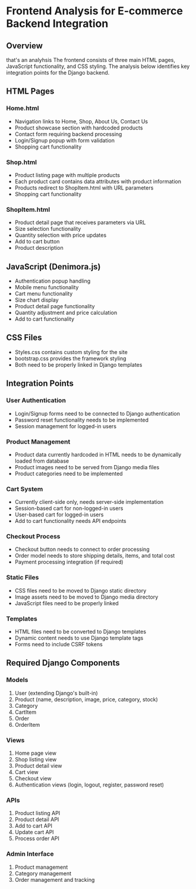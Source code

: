 # Frontend Analysis for E-commerce Backend Integration

## Overview
that's an analyhsis
The frontend consists of three main HTML pages, JavaScript functionality, and CSS styling. The analysis below identifies key integration points for the Django backend.

## HTML Pages

### Home.html
- Navigation links to Home, Shop, About Us, Contact Us
- Product showcase section with hardcoded products
- Contact form requiring backend processing
- Login/Signup popup with form validation
- Shopping cart functionality

### Shop.html
- Product listing page with multiple products
- Each product card contains data attributes with product information
- Products redirect to ShopItem.html with URL parameters
- Shopping cart functionality

### ShopItem.html
- Product detail page that receives parameters via URL
- Size selection functionality
- Quantity selection with price updates
- Add to cart button
- Product description

## JavaScript (Denimora.js)
- Authentication popup handling
- Mobile menu functionality
- Cart menu functionality
- Size chart display
- Product detail page functionality
- Quantity adjustment and price calculation
- Add to cart functionality

## CSS Files
- Styles.css contains custom styling for the site
- bootstrap.css provides the framework styling
- Both need to be properly linked in Django templates

## Integration Points

### User Authentication
- Login/Signup forms need to be connected to Django authentication
- Password reset functionality needs to be implemented
- Session management for logged-in users

### Product Management
- Product data currently hardcoded in HTML needs to be dynamically loaded from database
- Product images need to be served from Django media files
- Product categories need to be implemented

### Cart System
- Currently client-side only, needs server-side implementation
- Session-based cart for non-logged-in users
- User-based cart for logged-in users
- Add to cart functionality needs API endpoints

### Checkout Process
- Checkout button needs to connect to order processing
- Order model needs to store shipping details, items, and total cost
- Payment processing integration (if required)

### Static Files
- CSS files need to be moved to Django static directory
- Image assets need to be moved to Django media directory
- JavaScript files need to be properly linked

### Templates
- HTML files need to be converted to Django templates
- Dynamic content needs to use Django template tags
- Forms need to include CSRF tokens

## Required Django Components

### Models
1. User (extending Django's built-in)
2. Product (name, description, image, price, category, stock)
3. Category
4. CartItem
5. Order
6. OrderItem

### Views
1. Home page view
2. Shop listing view
3. Product detail view
4. Cart view
5. Checkout view
6. Authentication views (login, logout, register, password reset)

### APIs
1. Product listing API
2. Product detail API
3. Add to cart API
4. Update cart API
5. Process order API

### Admin Interface
1. Product management
2. Category management
3. Order management and tracking
